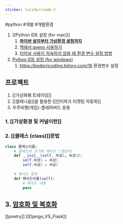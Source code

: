 ```yaml
---
sticker: lucide//code-2
---
```

#python #개발 #개발환경
1. [[Python IDE 설정 (for mac)]]
	1. **[파이썬 설치부터 가상환경 설정까지](https://dailyheumsi.tistory.com/214)**
	2. [맥에서 pyenv 사용하기](https://leesh90.github.io/environment/2021/04/03/python-install/) 
	3. [터미널 사용이 익숙하지 않을 때 환경 변수 설정 방법](https://itvillage.tistory.com/47)
2. [Python IDE 설정 (for windows)](PythonSettingWin.md)
	1. https://kodorricoding.tistory.com/16 환경변수 설정

## 프로젝트
1. [[가상화폐 트레이딩]]
2. [[셀레니움]]을 활용한 [[인터파크 티켓팅 자동화]]
3. 우주비행(게임)-플레피버드 응용

### 1. [[가상환경 및 커널이란]]
### 2. [[클래스 (class)]]문법
```python
class 클래스이름:
    # 클래스의 초기화 메서드 (생성자)
    def __init__(self, 속성1, 속성2):
        self.속성1 = 속성1
        self.속성2 = 속성2
    
    # 메서드 정의
    def 메서드이름(self):
        # 메서드 내용
        pass

```

## 3. [암호화 및 복호화](EncryptionNDeencryption.md)


[[poetry]]
[[Django_VS_Flask]]
